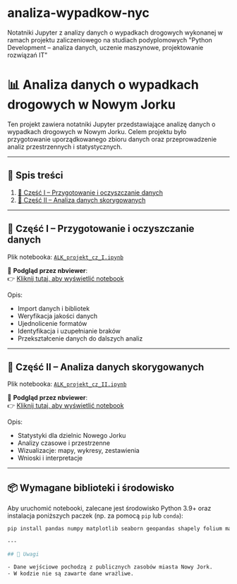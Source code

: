 # analiza-wypadkow-nyc

Notatniki Jupyter z analizy danych o wypadkach drogowych wykonanej w ramach projektu zaliczeniowego na studiach podyplomowych "Python Development – analiza danych, uczenie maszynowe, projektowanie rozwiązań IT"
 
# 📊 Analiza danych o wypadkach drogowych w Nowym Jorku

Ten projekt zawiera notatniki Jupyter przedstawiające analizę danych o wypadkach drogowych w Nowym Jorku. Celem projektu było przygotowanie uporządkowanego zbioru danych oraz przeprowadzenie analiz przestrzennych i statystycznych.


---

## 🧭 Spis treści

1. [📘 Część I – Przygotowanie i oczyszczanie danych](#część-i--przygotowanie-i-oczyszczanie-danych)
2. [📙 Część II – Analiza danych skorygowanych](#część-ii--analiza-danych-skorygowanych)

---

## 📘 Część I – Przygotowanie i oczyszczanie danych

Plik notebooka: [`ALK_projekt_cz_I.ipynb`](ALK_projekt_cz_II.ipynb)

🔗 **Podgląd przez nbviewer**:  
👉 [Kliknij tutaj, aby wyświetlić notebook](https://nbviewer.org/github/eMKam/analiza-wypadkow-nyc/blob/main/ALK_projekt_cz_I.ipynb)

Opis:
- Import danych i bibliotek
- Weryfikacja jakości danych
- Ujednolicenie formatów
- Identyfikacja i uzupełnianie braków
- Przekształcenie danych do dalszych analiz

---

## 📙 Część II – Analiza danych skorygowanych

Plik notebooka: [`ALK_projekt_cz_II.ipynb`](ALK_projekt_cz_II.ipynb)

🔗 **Podgląd przez nbviewer**:  
👉 [Kliknij tutaj, aby wyświetlić notebook](https://nbviewer.org/github/eMKam/analiza-wypadkow-nyc/blob/main/ALK_projekt_cz_II.ipynb)

Opis:
- Statystyki dla dzielnic Nowego Jorku
- Analizy czasowe i przestrzenne
- Wizualizacje: mapy, wykresy, zestawienia
- Wnioski i interpretacje

---

## 📦 Wymagane biblioteki i środowisko

Aby uruchomić notebooki, zalecane jest środowisko Python 3.9+ oraz instalacja poniższych paczek (np. za pomocą `pip` lub `conda`):

```bash
pip install pandas numpy matplotlib seaborn geopandas shapely folium matplotlib mapclassify plotly ipywidgets openpyxl

---

## 📌 Uwagi

- Dane wejściowe pochodzą z publicznych zasobów miasta Nowy Jork.
- W kodzie nie są zawarte dane wrażliwe.
